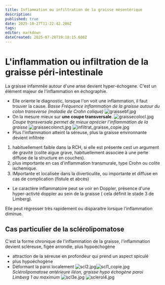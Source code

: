 ```yaml
---
title: Inflammation ou infiltration de la graisse mésentérique
description: 
published: true
date: 2025-10-27T11:22:42.206Z
tags: 
editor: markdown
dateCreated: 2025-07-28T19:18:15.686Z
---
```


# L'inflammation ou infiltration de la graisse péri-intestinale
La graisse infammēe autour d'une anse devient hyper-échogene.
C'est un élément majeur de l'inflammation en échographie.
- Elle oriente le diagnostic, lorsque l'on voit une inflammation, il faut trouver la cause.
*Basse Fréquence inflammation de la graisse autour du colon transverse (maladie de Crohn colique)*
![graissebf.jpg](/imagetypeetanatomie/graissebf.jpg)
- On la mesure mieux sur **une coupe transversale**.
![graissecolocl.jpg](/imagetypeetanatomie/graissecolocl.jpg)
*Coupe transversale permet de mieux aprécier l'inflammation de la graisse*
![graissecolonct.jpg](/imagetypeetanatomie/graissecolonct.jpg)
![infiltrat_graisse_copie.jpg](/imagetypeetanatomie/infiltrat_graisse_copie.jpg)
- Plus l'inflammation atteint la séreuse, plus la graisse environnante devient infiltrée 
1. habituellement faible dans la RCH, si elle est présente cest un argument de gravité (colite aigue grave, habituellement associée à une perte diffuse de la structure en couches).
2. plus importante en cas d'inflammation transmurale, type Crohn ou colite ischemique.
3. IMportante et localisée dans la diverticulite, ou importante et diffuse en cas de complication (fistule et abcès)
- Le caractère inflammatoire peut se voir en Doppler, présence d'une hyper-activté doppler au sein de la graisse ( cela définit le stade 3 de Limberg).


Elle peut régresser très rapidement ou disparaitre lorsque l'inflammation diminue. 



## Cas particulier de la sclérolipomatose ##

C'est la forme chronique de l'inflammation de la graisse, l'inflammation devient scléreuse, figée arrondie, plus hypoéchogène
- attraction de la séreuse en profondeur qui prend un aspect spiculé
- plus hypoéchogène
- Déformant la paroi localement
![scl2.jpg](/imagetypeetanatomie/scl2.jpg)![scl1_copie.jpg](/imagetypeetanatomie/scl1_copie.jpg)*Sclérolipomatose antérieure iléon, graisse hypo échogène paroi Limberg 1 au maximum*
![scl3e.jpg](/imagetypeetanatomie/scl3e.jpg)
![sclerol4.jpg](/imagetypeetanatomie/sclerol4.jpg)


